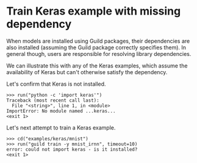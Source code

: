 # Train Keras example with missing dependency

When models are installed using Guild packages, their dependencies are
also installed (assuming the Guild package correctly specifies
them). In general though, users are responsible for resolving library
dependencies.

We can illustrate this with any of the Keras examples, which assume
the availability of Keras but can't otherwise satisfy the dependency.

Let's confirm that Keras is not installed.

    >>> run("python -c 'import keras'")
    Traceback (most recent call last):
      File "<string>", line 1, in <module>
    ImportError: No module named ...keras...
    <exit 1>

Let's next attempt to train a Keras example.

    >>> cd("examples/keras/mnist")
    >>> run("guild train -y mnist_irnn", timeout=10)
    error: could not import keras - is it installed?
    <exit 1>
